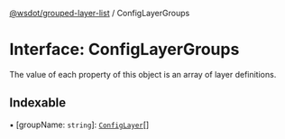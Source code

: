 [@wsdot/grouped-layer-list](../README.md) / ConfigLayerGroups

# Interface: ConfigLayerGroups

The value of each property of this object is an array of layer definitions.

## Indexable

▪ [groupName: `string`]: [`ConfigLayer`](ConfigLayer.md)[]
